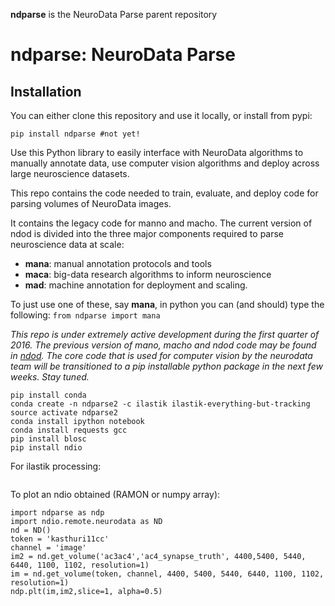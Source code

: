 **ndparse** is the NeuroData Parse parent repository

ndparse:  NeuroData Parse
=========================

Installation
------------

You can either clone this repository and use it locally, or install from pypi:

~~~~~~~~~~~~~~~~~~~~~~~~~~~~~~~~~~~~~~~~~~~~~~~~~~~~~~~~~~~~~~~~~~~~~~~~~~~~~~~~
pip install ndparse #not yet!
~~~~~~~~~~~~~~~~~~~~~~~~~~~~~~~~~~~~~~~~~~~~~~~~~~~~~~~~~~~~~~~~~~~~~~~~~~~~~~~~

Use this Python library to easily interface with NeuroData algorithms to
manually annotate data, use computer vision algorithms and deploy
across large neuroscience datasets.

This repo contains the code needed to train, evaluate, and deploy code for parsing volumes of NeuroData images. 

It contains the legacy code for manno and macho.  The current version of ndod is divided into the three major components required to parse neuroscience data at scale:

- **mana**: manual annotation protocols and tools
- **maca**: big-data research algorithms to inform neuroscience
- **mad**: machine annotation for deployment and scaling.

To just use one of these, say **mana**, in python you can (and should) type the following: `from ndparse import mana`

*This repo is under extremely active development during the first quarter of 2016.  The previous version of mano, macho and ndod code may be found in [ndod](https://github.com/neurodata/ndod).  The core code that is used for computer vision by the neurodata team will be transitioned to a pip installable python package in the next few weeks.  Stay tuned.*

~~~
pip install conda
conda create -n ndparse2 -c ilastik ilastik-everything-but-tracking
source activate ndparse2
conda install ipython notebook
conda install requests gcc
pip install blosc
pip install ndio
~~~


For ilastik processing:

~~~

~~~

To plot an ndio obtained (RAMON or numpy array):

~~~
import ndparse as ndp
import ndio.remote.neurodata as ND
nd = ND()
token = 'kasthuri11cc'
channel = 'image'
im2 = nd.get_volume('ac3ac4','ac4_synapse_truth', 4400,5400, 5440, 6440, 1100, 1102, resolution=1)
im = nd.get_volume(token, channel, 4400, 5400, 5440, 6440, 1100, 1102, resolution=1)
ndp.plt(im,im2,slice=1, alpha=0.5)
~~~
